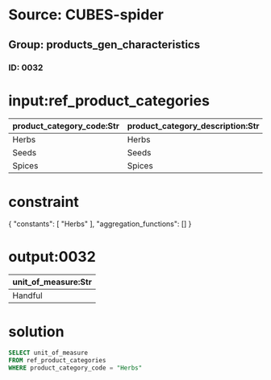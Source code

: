 # Source: CUBES-spider
## Group: products_gen_characteristics
### ID: 0032

# input:ref_product_categories

| product_category_code:Str | product_category_description:Str | unit_of_measure:Str |
|---|---|---|
| Herbs | Herbs | Handful              |
| Seeds | Seeds | Weight - pound,kilo. |
| Spices | Spices | Weight - pound,kilo. |

# constraint

{
  "constants": [
    "Herbs"
  ],
  "aggregation_functions": []
}

# output:0032

| unit_of_measure:Str |
|---|
| Handful              |

# solution

```sql
SELECT unit_of_measure
FROM ref_product_categories
WHERE product_category_code = "Herbs"
```

